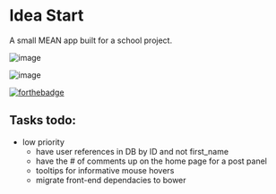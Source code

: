 # Idea Start
A small MEAN app built for a school project.

![image](http://prntscr.com/8lo27q)

![image](http://prntscr.com/8lo2fb)

[![forthebadge](http://forthebadge.com/images/badges/compatibility-betamax.svg)](http://forthebadge.com)

## Tasks todo:

* low priority
	* have user references in DB by ID and not first_name 
	* have the # of comments up on the home page for a post panel
	* tooltips for informative mouse hovers
	* migrate front-end dependacies to bower
